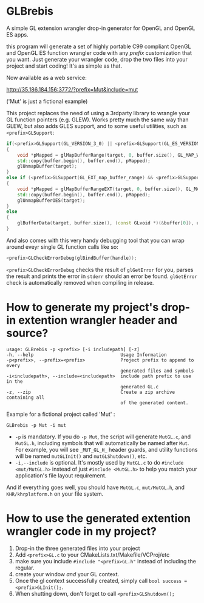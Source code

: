 # GLBrebis
A simple GL extension wrangler drop-in generator for OpenGL and OpenGL ES apps.

this program will generate a set of highly portable C99 compliant OpenGL and OpenGL ES function wrangler code with any *prefix* customization that you want. Just generate your wrangler code, drop the two files into your project and start coding! It's as simple as that.

Now available as a web service:

http://35.186.184.156:3772/?prefix=Mut&include=mut

('Mut' is just a fictional example)

This project replaces the need of using a 3rdparty library to wrangle your GL function pointers (e.g. GLEW). Works pretty much the same way than GLEW, but also adds GLES support, and to some useful utilities, such as `<prefix>GLSupport`:

```C++
if(<prefix>GLSupport(GL_VERSION_3_0) || <prefix>GLSupport(GL_ES_VERSION_3_0))
{
    void *pMapped = glMapBufferRange(target, 0, buffer.size(), GL_MAP_WRITE_BIT | GL_MAP_INVALIDATE_BUFFER_BIT);
    std::copy(buffer.begin(), buffer.end(), pMapped);
    glUnmapBuffer(target);
}
else if (<prefix>GLSupport(GL_EXT_map_buffer_range) && <prefix>GLSupport(GL_OES_mapbuffer)
{
    void *pMapped = glMapBufferRangeEXT(target, 0, buffer.size(), GL_MAP_WRITE_BIT_EXT | GL_MAP_INVALIDATE_BUFFER_BIT_EXT);
    std::copy(buffer.begin(), buffer.end(), pMapped);
    glUnmapBufferOES(target);
}
else
{
    glBufferData(target, buffer.size(), (const GLvoid *)(&buffer[0]), usage);
}
```

And also comes with this very handy debugging tool that you can wrap around eveyr single GL function calls like so:

```C++
<prefix>GLCheckErrorDebug(glBindBuffer(handle));
```

`<prefix>GLCheckErrorDebug` checks the result of `glGetError` for you, parses the result and prints the error in `stderr` should an error be found. `glGetError` check is automatically removed when compiling in release.

# How to generate my project's drop-in extention wrangler header and source?

```
usage: GLBrebis -p <prefix> [-i includepath] [-z]
-h, --help                                Usage Information
-p<prefix>, --prefix=<prefix>             Project prefix to append to every
                                          generated files and symbols
-i<includepath>, --include=<includepath>  include path prefix to use in the
                                          generated GL.c
-z, --zip                                 Create a zip archive containing all
                                          of the generated content.
```

Example for a fictional project called 'Mut' :
```
GLBrebis -p Mut -i mut
```
* `-p` is mandatory. If you do `-p Mut`, the script will generate `MutGL.c`, and `MutGL.h`, including symbols that will automatically be named after `Mut`.  For example, you will see `_MUT_GL_H_` header guards, and utility functions will be named `mutGLInit()` and `mutGLShutdown()`, etc.
* `-i,--include` is optional. It's mostly used by `MutGL.c` to do `#include <mut/MutGL.h>` instead of just `#include <MutGL.h>` to help you match your application's file layout requirement.

And if everything goes well, you should have `MutGL.c`, `mut/MutGL.h`, and `KHR/khrplatform.h` on your file system.

# How to use the generated extention wrangler code in my project?

1. Drop-in the three generated files into your project
2. Add `<prefix>GL.c` to your CMakeLists.txt/Makefile/VCProj/etc
3. make sure you include `#include "<prefix>GL.h"` instead of including the regular.
4. create your window *and* your GL context.
5. Once the gl context successfully created, simply call `bool success = <prefix>GLInit();`.
6. When shutting down, don't forget to call `<prefix>GLShutdown();`
